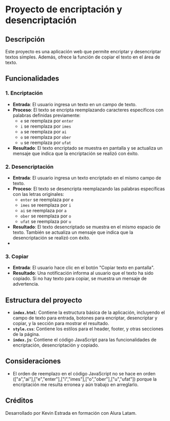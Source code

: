 # Proyecto de encriptación y desencriptación

## Descripción
Este proyecto es una aplicación web que permite encriptar y desencriptar textos simples. Además, ofrece la función de copiar el texto en el área de texto.

## Funcionalidades

### 1. **Encriptación**
- **Entrada**: El usuario ingresa un texto en un campo de texto.
- **Proceso**: El texto se encripta reemplazando caracteres específicos con palabras definidas previamente:
  - `e` se reemplaza por `enter`
  - `i` se reemplaza por `imes`
  - `a` se reemplaza por `ai`
  - `o` se reemplaza por `ober`
  - `u` se reemplaza por `ufat`
- **Resultado**: El texto encriptado se muestra en pantalla y se actualiza un mensaje que indica que la encriptación se realizó con éxito.

### 2. **Desencriptación**
- **Entrada**: El usuario ingresa un texto encriptado en el mismo campo de texto.
- **Proceso**: El texto se desencripta reemplazando las palabras específicas con las letras originales:
  - `enter` se reemplaza por `e`
  - `imes` se reemplaza por `i`
  - `ai` se reemplaza por `a`
  - `ober` se reemplaza por `o`
  - `ufat` se reemplaza por `u`
- **Resultado**: El texto desencriptado se muestra en el mismo espacio de texto. También se actualiza un mensaje que indica que la desencriptación se realizó con éxito.
- 

### 3. **Copiar**
- **Entrada**: El usuario hace clic en el botón "Copiar texto en pantalla".
- **Resultado**: Una notificación informa al usuario que el texto ha sido copiado. Si no hay texto para copiar, se muestra un mensaje de advertencia.

## Estructura del proyecto

- **`index.html`**: Contiene la estructura básica de la aplicación, incluyendo el campo de texto para entrada, botones para encriptar, desencriptar y copiar, y la sección para mostrar el resultado.
- **`style.css`**: Contiene los estilos para el header, footer, y otras secciones de la página.
- **`index.js`**: Contiene el código JavaScript para las funcionalidades de encriptación, desencriptación y copiado.

## Consideraciones
- El orden de reemplazo en el código JavaScript no se hace en orden (["a","ai"],["e","enter"],["i","imes"],["o","ober"],["u","ufat"]) porque la encriptación me resulta erronea y aún trabajo en arreglarlo.

## Créditos

Desarrollado por Kevin Estrada en formación con Alura Latam.
